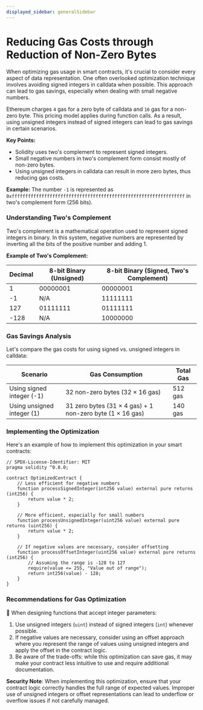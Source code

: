 ```yaml
---
displayed_sidebar: generalSidebar
---
```


# Reducing Gas Costs through Reduction of Non-Zero Bytes

When optimizing gas usage in smart contracts, it's crucial to consider every aspect of data representation. One often overlooked optimization technique involves avoiding signed integers in calldata when possible. This approach can lead to gas savings, especially when dealing with small negative numbers.

Ethereum charges `4` gas for a zero byte of calldata and `16` gas for a non-zero byte. This pricing model applies during function calls. As a result, using unsigned integers instead of signed integers can lead to gas savings in certain scenarios.

**Key Points:**

- Solidity uses two's complement to represent signed integers.
- Small negative numbers in two's complement form consist mostly of non-zero bytes.
- Using unsigned integers in calldata can result in more zero bytes, thus reducing gas costs.

**Example:**
The number `-1` is represented as `0xffffffffffffffffffffffffffffffffffffffffffffffffffffffffffffffff` in two's complement form (256 bits).

### Understanding Two's Complement

Two's complement is a mathematical operation used to represent signed integers in binary. In this system, negative numbers are represented by inverting all the bits of the positive number and adding 1.

**Example of Two's Complement:**

| Decimal | 8-bit Binary (Unsigned) | 8-bit Binary (Signed, Two's Complement) |
|---------|-------------------------|------------------------------------------|
| 1       | 00000001                | 00000001                                 |
| -1      | N/A                     | 11111111                                 |
| 127     | 01111111                | 01111111                                 |
| -128    | N/A                     | 10000000                                 |

### Gas Savings Analysis

Let's compare the gas costs for using signed vs. unsigned integers in calldata:

| Scenario                    | Gas Consumption                            | Total Gas |
|-----------------------------|-------------------------------------------|-----------|
| Using signed integer (-1)   | 32 non-zero bytes (32 × 16 gas)          | 512 gas   |
| Using unsigned integer (1)  | 31 zero bytes (31 × 4 gas) + 1 non-zero byte (1 × 16 gas) | 140 gas   |

### Implementing the Optimization

Here's an example of how to implement this optimization in your smart contracts:

```solidity
// SPDX-License-Identifier: MIT
pragma solidity ^0.8.0;

contract OptimizedContract {
    // Less efficient for negative numbers
    function processSignedInteger(int256 value) external pure returns (int256) {
        return value * 2;
    }

    // More efficient, especially for small numbers
    function processUnsignedInteger(uint256 value) external pure returns (uint256) {
        return value * 2;
    }

    // If negative values are necessary, consider offsetting
    function processOffsetInteger(uint256 value) external pure returns (int256) {
        // Assuming the range is -128 to 127
        require(value <= 255, "Value out of range");
        return int256(value) - 128;
    }
}
```

### Recommendations for Gas Optimization

🌟 When designing functions that accept integer parameters:

1. Use unsigned integers (`uint`) instead of signed integers (`int`) whenever possible.
2. If negative values are necessary, consider using an offset approach where you represent the range of values using unsigned integers and apply the offset in the contract logic.
3. Be aware of the trade-offs: while this optimization can save gas, it may make your contract less intuitive to use and require additional documentation.

**Security Note**: When implementing this optimization, ensure that your contract logic correctly handles the full range of expected values. Improper use of unsigned integers or offset representations can lead to underflow or overflow issues if not carefully managed.

